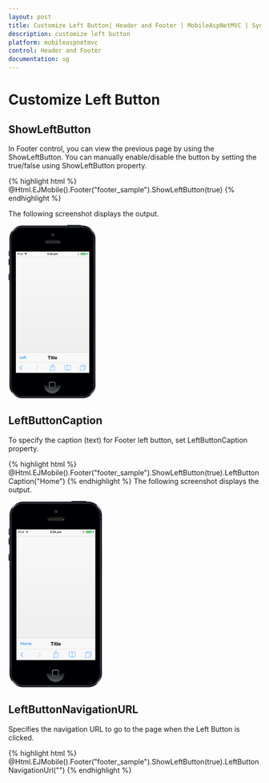 ```yaml
---
layout: post
title: Customize Left Button| Header and Footer | MobileAspNetMVC | Syncfusion
description: customize left button
platform: mobileaspnetmvc
control: Header and Footer
documentation: ug
---
```


# Customize Left Button

## ShowLeftButton

In Footer control, you can view the previous page by using the ShowLeftButton. You can manually enable/disable the button by setting the true/false using ShowLeftButton property.

{% highlight html %}
@Html.EJMobile().Footer("footer_sample").ShowLeftButton(true)
{% endhighlight  %}

The following screenshot displays the output.

![](Customize-Left-Button_images/Customize-Left-Button_img1.png)



## LeftButtonCaption 

To specify the caption (text) for Footer left button, set LeftButtonCaption property. 

{% highlight html %}
@Html.EJMobile().Footer("footer_sample").ShowLeftButton(true).LeftButtonCaption("Home")
{% endhighlight  %}
The following screenshot displays the output.

![](Customize-Left-Button_images/Customize-Left-Button_img2.png)



## LeftButtonNavigationURL

Specifies the navigation URL to go to the page when the Left Button is clicked. 

{% highlight html %}
@Html.EJMobile().Footer("footer_sample").ShowLeftButton(true).LeftButtonNavigationUrl("")
{% endhighlight  %}


